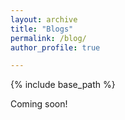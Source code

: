 ```yaml
---
layout: archive
title: "Blogs"
permalink: /blog/
author_profile: true

---
```


{% include base_path %}

Coming soon!

